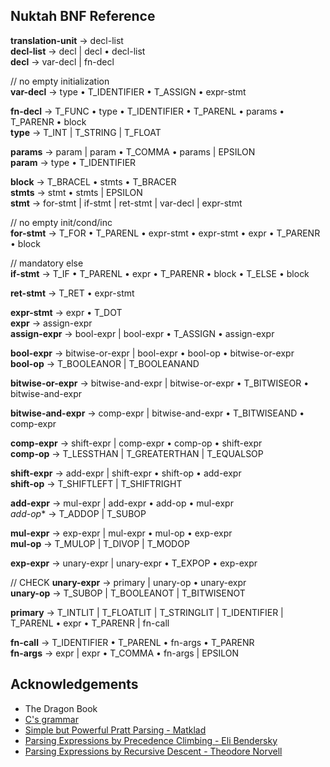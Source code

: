 ## Nuktah BNF Reference

**translation-unit** -> decl-list<br>
**decl-list**        -> decl | decl • decl-list<br>
**decl**             -> var-decl | fn-decl

// no empty initialization<br>
**var-decl**         -> type • T\_IDENTIFIER • T\_ASSIGN • expr-stmt<br>

**fn-decl**          -> T\_FUNC • type • T\_IDENTIFIER • T\_PARENL • params • T\_PARENR • block<br>
**type**             -> T\_INT | T\_STRING | T\_FLOAT

**params**           -> param | param • T\_COMMA • params | EPSILON<br>
**param**            -> type • T\_IDENTIFIER

**block**            -> T\_BRACEL • stmts • T\_BRACER<br>
**stmts**            -> stmt • stmts | EPSILON<br>
**stmt**             -> for-stmt | if-stmt | ret-stmt | var-decl | expr-stmt

// no empty init/cond/inc<br>
**for-stmt**         -> T\_FOR • T\_PARENL • expr-stmt • expr-stmt • expr • T\_PARENR • block

// mandatory else<br>
**if-stmt**          -> T\_IF • T\_PARENL • expr • T\_PARENR • block • T\_ELSE • block<br>

**ret-stmt**         -> T\_RET • expr-stmt

**expr-stmt**        -> expr • T\_DOT<br>
**expr**             -> assign-expr<br>
**assign-expr**      -> bool-expr | bool-expr • T\_ASSIGN • assign-expr

**bool-expr**        -> bitwise-or-expr | bool-expr • bool-op • bitwise-or-expr<br>
**bool-op**          -> T\_BOOLEANOR | T\_BOOLEANAND

**bitwise-or-expr**  -> bitwise-and-expr | bitwise-or-expr • T\_BITWISEOR • bitwise-and-expr

**bitwise-and-expr** -> comp-expr | bitwise-and-expr • T\_BITWISEAND • comp-expr

**comp-expr**        -> shift-expr | comp-expr • comp-op • shift-expr<br>
**comp-op**          -> T\_LESSTHAN | T\_GREATERTHAN | T\_EQUALSOP

**shift-expr**       -> add-expr | shift-expr • shift-op • add-expr<br>
**shift-op**         -> T\_SHIFTLEFT | T\_SHIFTRIGHT

**add-expr**         -> mul-expr | add-expr • add-op • mul-expr<br>
*add-op**           -> T\_ADDOP | T\_SUBOP

**mul-expr**         -> exp-expr | mul-expr • mul-op • exp-expr<br>
**mul-op**           -> T\_MULOP | T\_DIVOP | T\_MODOP

**exp-expr**         -> unary-expr | unary-expr • T\_EXPOP • exp-expr

// CHECK
**unary-expr**       -> primary | unary-op • unary-expr<br>
**unary-op**         -> T\_SUBOP | T\_BOOLEANOT | T\_BITWISENOT

**primary**          -> T\_INTLIT | T\_FLOATLIT | T\_STRINGLIT | T\_IDENTIFIER | T\_PARENL • expr • T\_PARENR | fn-call

**fn-call**          -> T\_IDENTIFIER • T\_PARENL • fn-args • T\_PARENR<br>
**fn-args**          -> expr | expr • T\_COMMA • fn-args | EPSILON

## Acknowledgements

- The Dragon Book
- [C's grammar](https://cs.wmich.edu/~gupta/teaching/cs4850/sumII06/The%20syntax%20of%20C%20in%20Backus-Naur%20form.htm)
- [Simple but Powerful Pratt Parsing - Matklad](https://matklad.github.io/2020/04/13/simple-but-powerful-pratt-parsing.html)
- [Parsing Expressions by Precedence Climbing - Eli Bendersky](https://eli.thegreenplace.net/2012/08/02/parsing-expressions-by-precedence-climbing)
- [Parsing Expressions by Recursive Descent - Theodore Norvell](https://www.engr.mun.ca/~theo/Misc/exp_parsing.htm)